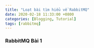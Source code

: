 ```yaml
---
title: "Loạt bài tìm hiểu về RabbitMQ"
date: 2020-02-18 11:33:00 +0800
categories: [Blogging, Tutorial]
tags: [rabbitmq]
---
```


### RabbitMQ Bài 1

